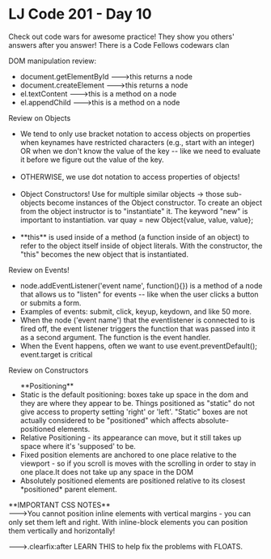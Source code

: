 # LJ Code 201 - Day 10

<p>Check out code wars for awesome practice! They show you others' answers after you answer! There is a Code Fellows codewars clan</p>

<p>DOM manipulation review:
<ul>
<li>document.getElementById --->this returns a node</li>
<li>document.createElement --->this returns a node</li>
<li>el.textContent --->this is a method on a node</li>
<li>el.appendChild --->this is a method on a node</li>
</ul>
</p>

<p>Review on Objects
<ul>
<li>We tend to only use bracket notation to access objects on properties when keynames have restricted characters (e.g., start with an integer) OR when we don't know the value of the key -- like we need to evaluate it before we figure out the value of the key.</li><br />
<li>OTHERWISE, we use dot notation to access properties of objects!</li><br />
<li>Object Constructors! Use for multiple similar objects -> those sub-objects become instances of the Object constructor. To create an object from the object instructor is to "instantiate" it. The keyword "new" is important to instantiation. var quay = new Object{value, value, value};</li><br />
<li>**this** is used inside of a method (a function inside of an object) to refer to the object itself inside of object literals. With the constructor, the "this" becomes the new object that is instantiated.</li>
</ul></p>

<p>Review on Events!
<ul>
<li>node.addEventListener('event name', function(){}) is a method of a node that allows us to "listen" for events -- like when the user clicks a button or submits a form.</li>
<li>Examples of events: submit, click, keyup, keydown, and like 50 more.</li>
<li>When the node ('event name') that the eventlistener is connected to is fired off, the event listener triggers the function that was passed into it as a second argument. The function is the event handler.</li>
<li> When the Event happens, often we want to use event.preventDefault(); event.target is critical
</ul>
<p>

<p>Review on Constructors
<ul>**Positioning**
<li>Static is the default positioning: boxes take up space in the dom and they are where they appear to be. Things positioned as "static" do not give access to property setting 'right' or 'left'. "Static" boxes are not actually considered to be "positioned" which affects absolute-positioned elements.
<li> Relative Positioning - its appearance can move, but it still takes up space where it's 'supposed' to be.</li>
<li> Fixed position elements are anchored to one place relative to the viewport - so if you scroll is moves with the scrolling in order to stay in one place.It does not take up any space in the DOM</li>
<li> Absolutely positioned elements are positioned relative to its closest *positioned* parent element.</li>
</ul><p>

<p> **IMPORTANT CSS NOTES** <br />
--->You cannot position inline elements with vertical margins - you can only set them left and right. With inline-block elements you can position them vertically and horizontally!<br />

--->.clearfix:after LEARN THIS to help fix the problems with FLOATS.</p>
